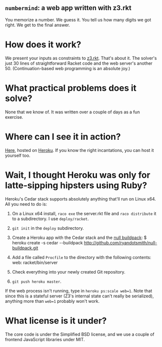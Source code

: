 `numbermind`: a web app written with z3.rkt
-------------------------------------------

You memorize a number. We guess it. You tell us how many digits we got right.
We get to the final answer.

How does it work?
=================

We present your inputs as constraints to
[z3.rkt](https://github.com/sid0/z3.rkt). That's about it. The solver's just
30 lines of straightforward Racket code and the web server's another 50.
(Continuation-based web programming is an absolute joy.)

What practical problems does it solve?
======================================

None that we know of. It was written over a couple of days as a fun exercise.

Where can I see it in action?
=============================

[Here](http://numbermind.less-broken.com/), hosted on
[Heroku](http://www.heroku.com/). If you know the right incantations, you can
host it yourself too.

Wait, I thought Heroku was only for latte-sipping hipsters using Ruby?
======================================================================

Heroku's Cedar stack supports absolutely anything that'll run on Linux x64.
All you need to do is:

1. On a Linux x64 install, `raco exe` the server.rkt file and `raco
distribute` it to a subdirectory. I use `deploy/racket`.
2. `git init` in the `deploy` subdirectory.
3. Create a Heroku app with the Cedar stack and the [null buildpack](https://github.com/ryandotsmith/null-buildpack):
  $ heroku create -s cedar --buildpack http://github.com/ryandotsmith/null-buildpack.git

4. Add a file called `Procfile` to the directory with the following contents:
  web: racket/bin/server

5. Check everything into your newly created Git repository.
6. `git push heroku master`.

If the web process isn't running, type in `heroku ps:scale web=1`. Note that
since this is a stateful server (Z3's internal state can't really be
serialized), anything more than `web=1` probably won't work.

What license is it under?
=========================

The core code is under the Simplified BSD license, and we use a couple of
frontend JavaScript libraries under MIT.
